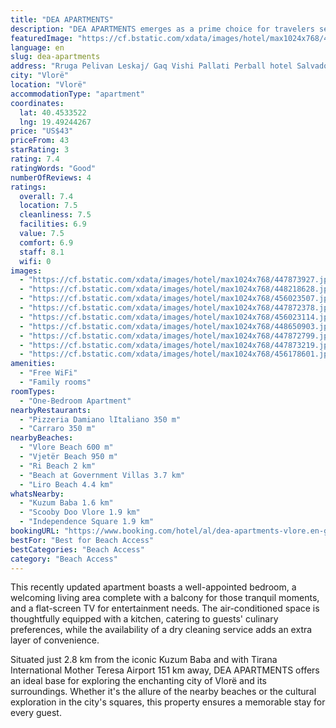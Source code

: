 ```yaml
---
title: "DEA APARTMENTS"
description: "DEA APARTMENTS emerges as a prime choice for travelers seeking a blend of comfort and convenience in the heart of Vlorë."
featuredImage: "https://cf.bstatic.com/xdata/images/hotel/max1024x768/447873927.jpg?k=d791756aefa57bcbea69f0b4f0e3205d9eb48efe39ee5f6b2e15fabe3f1096aa&o=&hp=1"
language: en
slug: dea-apartments
address: "Rruga Pelivan Leskaj/ Gaq Vishi Pallati Perball hotel Salvador katia 8, 9403 Vlorë, Albania"
city: "Vlorë"
location: "Vlorë"
accommodationType: "apartment"
coordinates:
  lat: 40.4533522
  lng: 19.49244267
price: "US$43"
priceFrom: 43
starRating: 3
rating: 7.4
ratingWords: "Good"
numberOfReviews: 4
ratings:
  overall: 7.4
  location: 7.5
  cleanliness: 7.5
  facilities: 6.9
  value: 7.5
  comfort: 6.9
  staff: 8.1
  wifi: 0
images:
  - "https://cf.bstatic.com/xdata/images/hotel/max1024x768/447873927.jpg?k=d791756aefa57bcbea69f0b4f0e3205d9eb48efe39ee5f6b2e15fabe3f1096aa&o=&hp=1"
  - "https://cf.bstatic.com/xdata/images/hotel/max1024x768/448218628.jpg?k=9f94b68efd948e61794be1f0f6cd850326e44bdd267ebd21d8280ecbad7b75bc&o=&hp=1"
  - "https://cf.bstatic.com/xdata/images/hotel/max1024x768/456023507.jpg?k=8a6ed2f4ef02c161a1128e532e2a903e9dbf79c2bba1472fe496c464514e4c33&o=&hp=1"
  - "https://cf.bstatic.com/xdata/images/hotel/max1024x768/447872378.jpg?k=a4b29fd0e57f0c1d9d1872a2561ec419833334996334fddf201abff2c3995fcb&o=&hp=1"
  - "https://cf.bstatic.com/xdata/images/hotel/max1024x768/456023114.jpg?k=db721d1860c6ff9ab96bbde1caac5336ba7c8e222059b7a18d92826710ec08bf&o=&hp=1"
  - "https://cf.bstatic.com/xdata/images/hotel/max1024x768/448650903.jpg?k=aec240bd1655dab34540af17b3154aa9ea6d19db16191d07778b4b90cb572e03&o=&hp=1"
  - "https://cf.bstatic.com/xdata/images/hotel/max1024x768/447872799.jpg?k=129f665a05041bca490573d03e18d9a13f921c19597ce4f04457d645cf1ae3d7&o=&hp=1"
  - "https://cf.bstatic.com/xdata/images/hotel/max1024x768/447873219.jpg?k=d1a157abe8c6392fc7d969c7760aa255754b9e325ac9b577e8ac45223937933f&o=&hp=1"
  - "https://cf.bstatic.com/xdata/images/hotel/max1024x768/456178601.jpg?k=325551dfb8b8b43726be36d2515918b900809d546d8e45adca3463549b376ab3&o=&hp=1"
amenities:
  - "Free WiFi"
  - "Family rooms"
roomTypes:
  - "One-Bedroom Apartment"
nearbyRestaurants:
  - "Pizzeria Damiano lItaliano 350 m"
  - "Carraro 350 m"
nearbyBeaches:
  - "Vlore Beach 600 m"
  - "Vjetër Beach 950 m"
  - "Ri Beach 2 km"
  - "Beach at Government Villas 3.7 km"
  - "Liro Beach 4.4 km"
whatsNearby:
  - "Kuzum Baba 1.6 km"
  - "Scooby Doo Vlore 1.9 km"
  - "Independence Square 1.9 km"
bookingURL: "https://www.booking.com/hotel/al/dea-apartments-vlore.en-gb.html?aid=8035640"
bestFor: "Best for Beach Access"
bestCategories: "Beach Access"
category: "Beach Access"
---
```


This recently updated apartment boasts a well-appointed bedroom, a welcoming living area complete with a balcony for those tranquil moments, and a flat-screen TV for entertainment needs. The air-conditioned space is thoughtfully equipped with a kitchen, catering to guests' culinary preferences, while the availability of a dry cleaning service adds an extra layer of convenience.

Situated just 2.8 km from the iconic Kuzum Baba and with Tirana International Mother Teresa Airport 151 km away, DEA APARTMENTS offers an ideal base for exploring the enchanting city of Vlorë and its surroundings. Whether it's the allure of the nearby beaches or the cultural exploration in the city's squares, this property ensures a memorable stay for every guest.